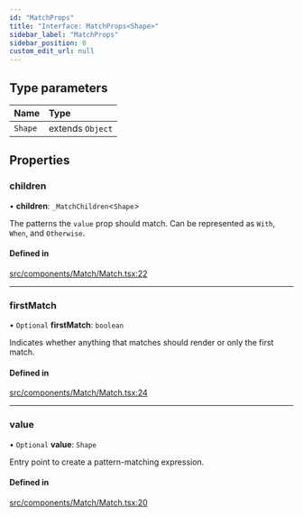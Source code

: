 ```yaml
---
id: "MatchProps"
title: "Interface: MatchProps<Shape>"
sidebar_label: "MatchProps"
sidebar_position: 0
custom_edit_url: null
---
```


## Type parameters

| Name | Type |
| :------ | :------ |
| `Shape` | extends `Object` |

## Properties

### children

• **children**: `_MatchChildren`<`Shape`\>

The patterns the `value` prop should match. Can be represented as `With`, `When`, and `Otherwise`.

#### Defined in

[src/components/Match/Match.tsx:22](https://github.com/ythecombinator/react-matchez/blob/c3e2afb/src/components/Match/Match.tsx#L22)

___

### firstMatch

• `Optional` **firstMatch**: `boolean`

Indicates whether anything that matches should render or only the first match.

#### Defined in

[src/components/Match/Match.tsx:24](https://github.com/ythecombinator/react-matchez/blob/c3e2afb/src/components/Match/Match.tsx#L24)

___

### value

• `Optional` **value**: `Shape`

Entry point to create a pattern-matching expression.

#### Defined in

[src/components/Match/Match.tsx:20](https://github.com/ythecombinator/react-matchez/blob/c3e2afb/src/components/Match/Match.tsx#L20)
